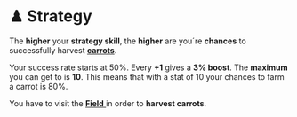 # ♟ Strategy

The **higher** your **strategy skill**, the **higher** are you´re **chances** to successfully harvest [**carrots**](../assets/carrots.md).

Your success rate starts at 50%. Every **+1** gives a **3% boost**. The **maximum** you can get to is **10**. This means that with a stat of 10 your chances to farm a carrot is 80%.

You have to visit the [**Field** ](../../howdy-games/locations/field.md)in order to **harvest carrots**.

